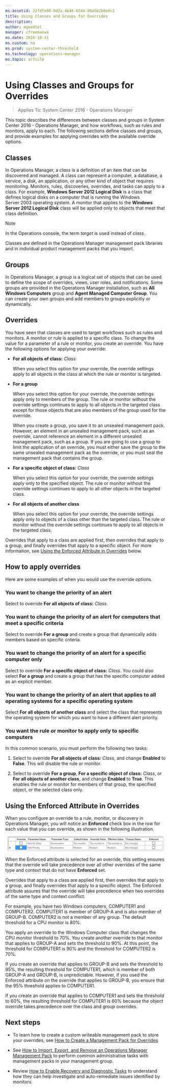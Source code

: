 ```yaml
---
ms.assetid: 22fdfe80-9d2a-4b46-b544-06a5b2b0e6c2
title: Using Classes and Groups for Overrides 
description:
author: mgoedtel
manager: cfreemanwa
ms.date: 2016-10-31
ms.custom: na
ms.prod: system-center-threshold
ms.technology: operations-manager
ms.topic: article
---
```


# Using Classes and Groups for Overrides 

>Applies To: System Center 2016 - Operations Manager

This topic describes the differences between classes and groups in System Center 2016 - Operations Manager, and how workflows, such as rules and monitors, apply to each. The following sections define classes and groups, and provide examples for applying overrides with the available override options.  
  
## Classes  

In Operations Manager, a *class* is a definition of an item that can be discovered and managed. A class can represent a computer, a database, a service, a disk, an application, or any other kind of object that requires monitoring. Monitors, rules, discoveries, overrides, and tasks can apply to a class. For example, **Windows Server&nbsp;2012 Logical Disk** is a class that defines logical disks on a computer that is running the Windows Server&nbsp;2003 operating system. A monitor that applies to the **Windows Server&nbsp;2012 Logical Disk** class will be applied only to objects that meet that class definition.  
  
> [!NOTE]  
> In the Operations console, the term *target* is used instead of *class*.  
  
Classes are defined in the Operations Manager management pack libraries and in individual product management packs that you import.  
  
## Groups  

In Operations Manager, a *group* is a logical set of objects that can be used to define the scope of overrides, views, user roles, and notifications. Some groups are provided in the Operations Manager installation, such as **All Windows Computers** group and **Agent Managed Computer Group**. You can create your own groups and add members to groups explicitly or dynamically.  
  
## Overrides  

You have seen that classes are used to target workflows such as rules and monitors. A monitor or rule is applied to a specific class. To change the value for a parameter of a rule or monitor, you create an override. You have the following options for applying your override:  
  
-   **For all objects of class:** *Class*  
  
    When you select this option for your override, the override settings apply to all objects in the class at which the rule or monitor is targeted.  
  
-   **For a group**  
  
    When you select this option for your override, the override settings apply only to members of the group. The rule or monitor without the override settings continues to apply to all objects in the targeted class except for those objects that are also members of the group used for the override.  
  
    When you create a group, you save it to an unsealed management pack. However, an element in an unsealed management pack, such as an override, cannot reference an element in a different unsealed management pack, such as a group. If you are going to use a group to limit the application of an override, you must either save the group to the same unsealed management pack as the override, or you must seal the management pack that contains the group.  
  
-   **For a specific object of class:** *Class*  
  
    When you select this option for your override, the override settings apply only to the specified object. The rule or monitor without the override settings continues to apply to all other objects in the targeted class.  
  
-   **For all objects of another class**  
  
    When you select this option for your override, the override settings apply only to objects of a class other than the targeted class. The rule or monitor without the override settings continues to apply to all objects in the targeted class.  
  
Overrides that apply to a class are applied first, then overrides that apply to a group, and finally overrides that apply to a specific object. For more information, see [Using the Enforced Attribute in Overrides](#using-the-enforced-attribute-in-overrides) below.  
  
## How to apply overrides  

Here are some examples of when you would use the override options.  
  
### You want to change the priority of an alert  

Select to override **For all objects of class:** *Class*.  
  
### You want to change the priority of an alert for computers that meet a specific criteria  

Select to override **For a group** and create a group that dynamically adds members based on specific criteria.  
  
### You want to change the priority of an alert for a specific computer only  

Select to override **For a specific object of class:** *Class*. You could also select **For a group** and create a group that has the specific computer added as an explicit member.  
  
### You want to change the priority of an alert that applies to all operating systems for a specific operating system 
 
Select **For all objects of another class** and select the class that represents the operating system for which you want to have a different alert priority.  
  
### You want the rule or monitor to apply only to specific computers  

In this common scenario, you must perform the following two tasks:  
  
1.  Select to override **For all objects of class:** *Class*, and change **Enabled** to **False**. This will disable the rule or monitor.  
  
2.  Select to override **For a group**, **For a specific object of class:** *Class*, or **For all objects of another class**, and change **Enabled** to **True**. This enables the rule or monitor for members of that group, the specified object, or the selected class only.  

## Using the Enforced Attribute in Overrides

When you configure an override to a rule, monitor, or discovery in Operations Manager, you will notice an **Enforced** check box in the row for each value that you can override, as shown in the following illustration.  
  
![Enforced checkbox for overrides](../media/om2016-override-enforced-setting.png)  
  
When the Enforced attribute is selected for an override, this setting ensures that the override will take precedence over all other overrides of the same type and context that do not have **Enforced** set.  
  
Overrides that apply to a class are applied first, then overrides that apply to a group, and finally overrides that apply to a specific object. The Enforced attribute assures that the override will take precedence when two overrides of the same type and context conflict.  
  
For example, you have two Windows computers, COMPUTER1 and COMPUTER2. COMPUTER1 is member of GROUP\-A and is also member of GROUP\-B. COMPUTER2 is not a member of any group. The default threshold for a CPU monitor is 80%.  
  
You apply an override to the Windows Computer class that changes the CPU monitor threshold to 70%. You create another override to that monitor that applies to GROUP\-A and sets the threshold to 90%. At this point, the threshold for COMPUTER1 is 90% and the threshold for COMPUTER2 is 70%.  
  
If you create an override that applies to GROUP\-B and sets the threshold to 95%, the resulting threshold for COMPUTER1, which is member of both GROUP\-A and GROUP\-B, is unpredictable. However, if you used the Enforced attribute on the override that applies to GROUP\-B, you ensure that the 95% threshold applies to COMPUTER1.  
  
If you create an override that applies to COMPUTER1 and sets the threshold to 60%, the resulting threshold for COMPUTER1 is 60% because the object override takes precedence over the class and group overrides.  

  
## Next steps

- To learn how to create a custom writeable management pack to store your overrides, see [How to Create a Management Pack for Overrides](How-to-Create-a-Management-Pack-for-Overrides.md)

- See [How to Import, Export, and Remove an Operations Manager Management Pack](how-to-import-remove-export-management-packs.md) to perform common administrative tasks with management packs in your management group.

- Review [How to Enable Recovery and Diagnostic Tasks](How-to-Enable-Recovery-and-Diagnostic-Tasks.md) to understand how they can help investigate and auto-remediate issues identified by monitors.  
  
